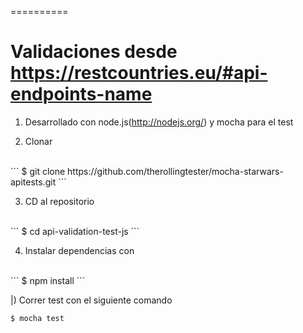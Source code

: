 
==========



# Validaciones desde https://restcountries.eu/#api-endpoints-name


1) Desarrollado con node.js(http://nodejs.org/) y mocha para el test


2) Clonar
<br>
```
$ git clone https://github.com/therollingtester/mocha-starwars-apitests.git
```

3) CD al repositorio 
<br>
```
$ cd api-validation-test-js
```

4) Instalar dependencias con 
<br>
```
$ npm install
```

|) Correr test con el siguiente comando
<br>
```
$ mocha test
```
